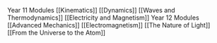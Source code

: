  Year 11 Modules 
	[[Kinematics]]
	[[Dynamics]]
	[[Waves and Thermodynamics]]
	[[Electricity and Magnetism]]
Year 12 Modules
	[[Advanced Mechanics]]
	[[Electromagnetism]]
	[[The Nature of Light]]
	[[From the Universe to the Atom]]
